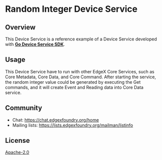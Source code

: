 # Random Integer Device Service
## Overview
This Device Service is a reference example of a Device Service developed with **[Go Device Service SDK](https://github.com/edgexfoundry/device-sdk-go)**.
## Usage
This Device Service have to run with other EdgeX Core Services, such as Core Metadata, Core Data, and Core Command.
After starting the service, the random integer value could be generated by executing the Get commands, and it will create Event and Reading data into Core Data service.

## Community
- Chat: https://chat.edgexfoundry.org/home
- Mailing lists: https://lists.edgexfoundry.org/mailman/listinfo

## License
[Apache-2.0](LICENSE)
